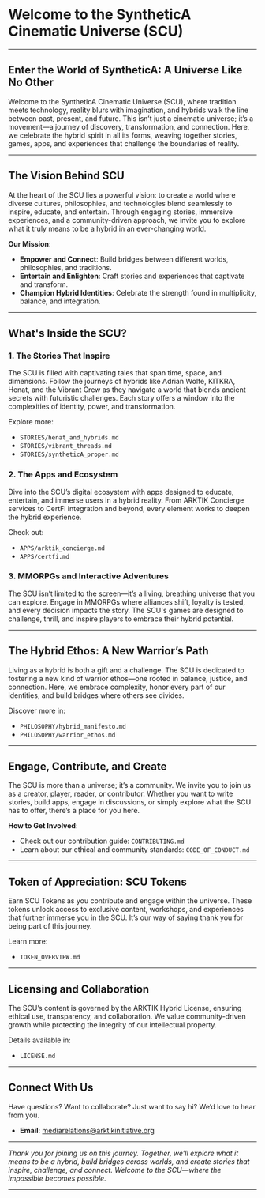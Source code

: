 # Welcome to the SyntheticA Cinematic Universe (SCU)

---

## Enter the World of SyntheticA: A Universe Like No Other

Welcome to the SyntheticA Cinematic Universe (SCU), where tradition meets technology, reality blurs with imagination, and hybrids walk the line between past, present, and future. This isn’t just a cinematic universe; it’s a movement—a journey of discovery, transformation, and connection. Here, we celebrate the hybrid spirit in all its forms, weaving together stories, games, apps, and experiences that challenge the boundaries of reality.

---

## The Vision Behind SCU

At the heart of the SCU lies a powerful vision: to create a world where diverse cultures, philosophies, and technologies blend seamlessly to inspire, educate, and entertain. Through engaging stories, immersive experiences, and a community-driven approach, we invite you to explore what it truly means to be a hybrid in an ever-changing world.

**Our Mission**:  
- **Empower and Connect**: Build bridges between different worlds, philosophies, and traditions.
- **Entertain and Enlighten**: Craft stories and experiences that captivate and transform.
- **Champion Hybrid Identities**: Celebrate the strength found in multiplicity, balance, and integration.

---

## What's Inside the SCU?

### 1. **The Stories That Inspire**
The SCU is filled with captivating tales that span time, space, and dimensions. Follow the journeys of hybrids like Adrian Wolfe, KITKRA, Henat, and the Vibrant Crew as they navigate a world that blends ancient secrets with futuristic challenges. Each story offers a window into the complexities of identity, power, and transformation.

Explore more:
- `STORIES/henat_and_hybrids.md`
- `STORIES/vibrant_threads.md`
- `STORIES/syntheticA_proper.md`

### 2. **The Apps and Ecosystem**
Dive into the SCU’s digital ecosystem with apps designed to educate, entertain, and immerse users in a hybrid reality. From ARKTIK Concierge services to CertFi integration and beyond, every element works to deepen the hybrid experience.

Check out:
- `APPS/arktik_concierge.md`
- `APPS/certfi.md`

### 3. **MMORPGs and Interactive Adventures**
The SCU isn’t limited to the screen—it’s a living, breathing universe that you can explore. Engage in MMORPGs where alliances shift, loyalty is tested, and every decision impacts the story. The SCU's games are designed to challenge, thrill, and inspire players to embrace their hybrid potential.

---

## The Hybrid Ethos: A New Warrior’s Path

Living as a hybrid is both a gift and a challenge. The SCU is dedicated to fostering a new kind of warrior ethos—one rooted in balance, justice, and connection. Here, we embrace complexity, honor every part of our identities, and build bridges where others see divides.

Discover more in:
- `PHILOSOPHY/hybrid_manifesto.md`
- `PHILOSOPHY/warrior_ethos.md`

---

## Engage, Contribute, and Create

The SCU is more than a universe; it’s a community. We invite you to join us as a creator, player, reader, or contributor. Whether you want to write stories, build apps, engage in discussions, or simply explore what the SCU has to offer, there’s a place for you here.

**How to Get Involved**:
- Check out our contribution guide: `CONTRIBUTING.md`
- Learn about our ethical and community standards: `CODE_OF_CONDUCT.md`

---

## Token of Appreciation: SCU Tokens

Earn SCU Tokens as you contribute and engage within the universe. These tokens unlock access to exclusive content, workshops, and experiences that further immerse you in the SCU. It’s our way of saying thank you for being part of this journey.

Learn more:
- `TOKEN_OVERVIEW.md`

---

## Licensing and Collaboration

The SCU’s content is governed by the ARKTIK Hybrid License, ensuring ethical use, transparency, and collaboration. We value community-driven growth while protecting the integrity of our intellectual property.

Details available in:
- `LICENSE.md`

---

## Connect With Us

Have questions? Want to collaborate? Just want to say hi? We’d love to hear from you.

- **Email**: mediarelations@arktikinitiative.org

---

*Thank you for joining us on this journey. Together, we’ll explore what it means to be a hybrid, build bridges across worlds, and create stories that inspire, challenge, and connect. Welcome to the SCU—where the impossible becomes possible.*

---